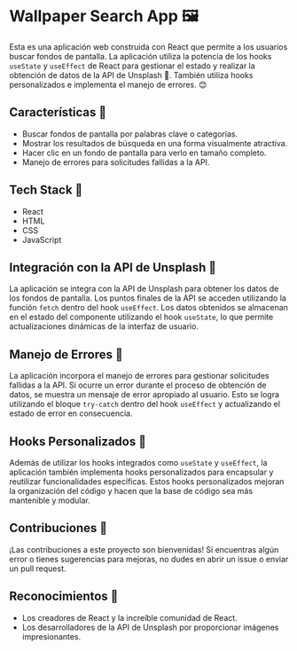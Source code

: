 # Wallpaper Search App 🖼️

Esta es una aplicación web construida con React que permite a los usuarios buscar fondos de pantalla. La aplicación utiliza la potencia de los hooks `useState` y `useEffect` de React para gestionar el estado y realizar la obtención de datos de la API de Unsplash 📸. También utiliza hooks personalizados e implementa el manejo de errores. 😊

## Características 🌟

- Buscar fondos de pantalla por palabras clave o categorías.
- Mostrar los resultados de búsqueda en una forma visualmente atractiva.
- Hacer clic en un fondo de pantalla para verlo en tamaño completo.
- Manejo de errores para solicitudes fallidas a la API.

## Tech Stack 🚀

- React
- HTML
- CSS
- JavaScript

## Integración con la API de Unsplash 🌌

La aplicación se integra con la API de Unsplash para obtener los datos de los fondos de pantalla. Los puntos finales de la API se acceden utilizando la función `fetch` dentro del hook `useEffect`. Los datos obtenidos se almacenan en el estado del componente utilizando el hook `useState`, lo que permite actualizaciones dinámicas de la interfaz de usuario.

## Manejo de Errores 🚦

La aplicación incorpora el manejo de errores para gestionar solicitudes fallidas a la API. Si ocurre un error durante el proceso de obtención de datos, se muestra un mensaje de error apropiado al usuario. Esto se logra utilizando el bloque `try-catch` dentro del hook `useEffect` y actualizando el estado de error en consecuencia.

## Hooks Personalizados 🎣

Además de utilizar los hooks integrados como `useState` y `useEffect`, la aplicación también implementa hooks personalizados para encapsular y reutilizar funcionalidades específicas. Estos hooks personalizados mejoran la organización del código y hacen que la base de código sea más mantenible y modular.

## Contribuciones 🤝

¡Las contribuciones a este proyecto son bienvenidas! Si encuentras algún error o tienes sugerencias para mejoras, no dudes en abrir un issue o enviar un pull request.

## Reconocimientos 💙

- Los creadores de React y la increíble comunidad de React.
- Los desarrolladores de la API de Unsplash por proporcionar imágenes impresionantes.


